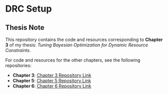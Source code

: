 # DRC Setup

## Thesis Note

This repository contains the code and resources corresponding to **Chapter 3** of my thesis: *Tuning Bayesian Optimization for Dynamic Resource Constraints*.

For code and resources for the other chapters, see the following repositories:
- **Chapter 3**: [Chapter 3 Repository Link]([https://github.com/username/chapter3-repo](https://github.com/stefanpricopie/drc_schema/blob/main/README.md))
- **Chapter 5**: [Chapter 5 Repository Link](https://github.com/username/chapter4-repo)
- **Chapter 6**: [Chapter 6 Repository Link](https://github.com/username/chapter5-repo)

